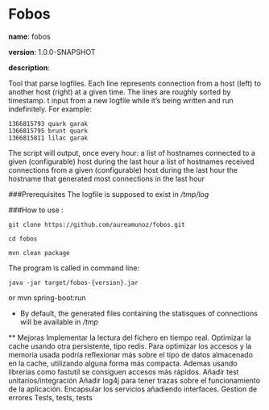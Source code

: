 # Fobos
**name**: fobos

**version**: 1.0.0-SNAPSHOT

**description**:

Tool that parse logfiles. Each line represents connection from a host (left) to another host (right) at a given time. The lines are roughly sorted by timestamp.
t input from a new logfile while it’s being written and run indefinitely.
For example:

    1366815793 quark garak
    1366815795 brunt quark
    1366815811 lilac garak

The script will output, once every hour:
a list of hostnames connected to a given (configurable) host during the last hour
a list of hostnames received connections from a given (configurable) host during the last hour the hostname that generated most connections in the last hour

###Prerequisites
The logfile is supposed to exist in _/tmp/log_

###How to use :

    git clone https://github.com/aureamunoz/fobos.git

    cd fobos

    mvn clean package

The program is called in command line:

    java -jar target/fobos-{version}.jar
or
    mvn spring-boot:run

* By default, the generated files containing the statisques of connections will be available in _/tmp_


** Mejoras
Implementar la lectura del fichero en tiempo real.
Optimizar la cache usando otra persistente, tipo redis.
Para optimizar los accesos y la memoria usada podría reflexionar más sobre el tipo de datos almacenado en la cache,
utilizando alguna forma más compacta. Ademas usando librerias como fastutil se consiguen accesos más rápidos.
Añadir test unitarios/integración
Añadir log4j para tener trazas sobre el funcionamiento de la aplicación.
Encapsular los servicios añadiendo interfaces.
Gestion de errores
Tests, tests, tests
